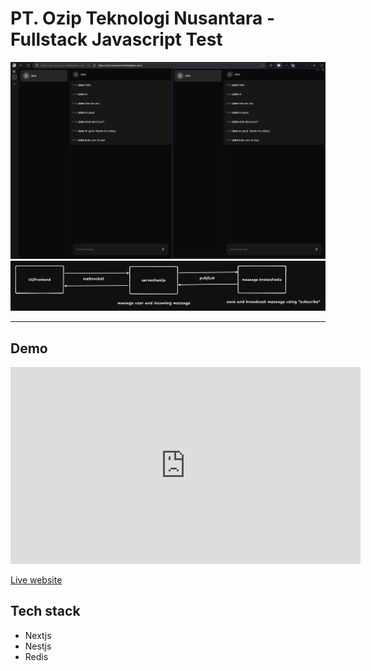 # PT. Ozip Teknologi Nusantara - Fullstack Javascript Test

![Preview](/public/preview.png)
![Overview](/public/overview.png)

---

## Demo

<iframe width="560" height="315" src="https://www.youtube.com/embed/bbXpBRizY9w?si=q9UVN4fmLWPSpfU6" title="YouTube video player" frameborder="0" allow="accelerometer; autoplay; clipboard-write; encrypted-media; gyroscope; picture-in-picture; web-share" referrerpolicy="strict-origin-when-cross-origin" allowfullscreen></iframe>

[Live website](https://ozip-assignment.haikalgakbar.my.id/)

## Tech stack

- Nextjs
- Nestjs
- Redis
